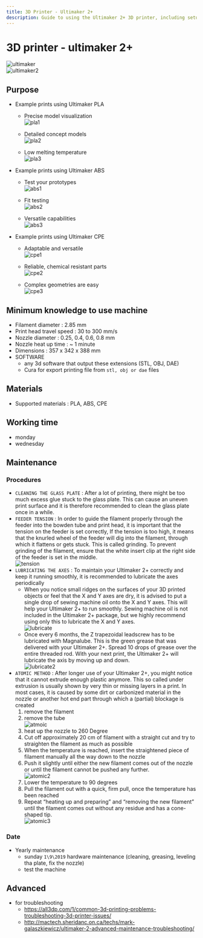 ```yaml
---
title: 3D Printer - Ultimaker 2+
description: Guide to using the Ultimaker 2+ 3D printer, including setup, maintenance, and printing tips
---
```


# 3D printer - ultimaker 2+

![ultimaker](/src/assets/documontations/machines/ultimaker.png)  
![ultimaker2](/src/assets/documontations/machines/ultimaker2.png)

## Purpose

- Example prints using Ultimaker PLA

  - Precise model visualization  
    ![pla1](/src/assets/documontations/machines/pla1.png)

  - Detailed concept models  
    ![pla2](/src/assets/documontations/machines/pla2.png)

  - Low melting temperature  
    ![pla3](/src/assets/documontations/machines/pla3.png)

- Example prints using Ultimaker ABS

  - Test your prototypes  
    ![abs1](/src/assets/documontations/machines/abs1.png)

  - Fit testing  
    ![abs2](/src/assets/documontations/machines/abs2.png)

  - Versatile capabilities  
    ![abs3](/src/assets/documontations/machines/abs3.png)

- Example prints using Ultimaker CPE

  - Adaptable and versatile  
    ![cpe1](/src/assets/documontations/machines/cpe1.png)

  - Reliable, chemical resistant parts  
    ![cpe2](/src/assets/documontations/machines/cpe2.png)

  - Complex geometries are easy  
    ![cpe3](/src/assets/documontations/machines/cpe3.png)

## Minimum knowledge to use machine

- Filament diameter : 2.85 mm
- Print head travel speed : 30 to 300 mm/s
- Nozzle diameter : 0.25, 0.4, 0.6, 0.8 mm
- Nozzle heat up time : ~ 1 minute
- Dimensions : 357 x 342 x 388 mm
- SOFTWARE
  - any 3d software that output these extensions (STL, OBJ, DAE)
  - Cura for export printing file from `stl, obj or dae` files

## Materials

- Supported materials : PLA, ABS, CPE

## Working time

- monday
- wednesday

## Maintenance

### Procedures

- `CLEANING THE GLASS PLATE` : After a lot of printing, there might be too much excess glue stuck to the glass plate. This can cause an uneven print surface and it is therefore recommended to clean the glass plate once in a while.
- `FEEDER TENSION` : In order to guide the filament properly through the feeder into the bowden tube and print head, it is important that the tension on the feeder is set correctly, If the tension is too high, it means that the knurled wheel of the feeder will dig into
  the filament, through which it flattens or gets stuck. This is called grinding. To prevent grinding of the filament, ensure that the white insert clip at the right side of the feeder is set in the middle.  
  ![tension](/src/assets/documontations/machines/tension.png)
- `LUBRICATING THE AXES` : To maintain your Ultimaker 2+ correctly and keep it running smoothly, it is recommended to lubricate the axes periodically
  - When you notice small ridges on the surfaces of your 3D printed objects or feel that the X and Y axes are dry, it is advised to put a single drop of sewing machine oil onto the X and Y axes. This will help your Ultimaker 2+ to run smoothly. Sewing machine oil is not included in the Ultimaker 2+ package, but we highly recommend using only this to lubricate the X and Y axes.  
    ![lubricate](/src/assets/documontations/machines/lubricant.png)
  - Once every 6 months, the Z trapezoidal leadscrew has to be lubricated with Magnalube. This is the green grease that was delivered with your Ultimaker 2+. Spread 10 drops of grease over the entire threaded rod. With your next print, the Ultimaker 2+ will lubricate the axis by moving up and down.  
    ![lubricate2](/src/assets/documontations/machines/lubricate2.png)
- `ATOMIC METHOD` : After longer use of your Ultimaker 2+, you might notice that it cannot extrude enough plastic anymore. This so called under extrusion is usually shown by very thin or missing layers in a print. In most cases, it is caused by some dirt or carbonized material in the nozzle or another hot end part through which a (partial) blockage is created
  1. remove the filament
  2. remove the tube  
     ![atmoic](/src/assets/documontations/machines/atomic.png)
  3. heat up the nozzle to 260 Degree
  4. Cut off approximately 20 cm of filament with a straight cut and try to straighten the filament as much as possible
  5. When the temperature is reached, insert the straightened piece of filament manually all the way down to the nozzle
  6. Push it slightly until either the new filament comes out of the nozzle or until the filament cannot be pushed any further.  
     ![atomic2](/src/assets/documontations/machines/atomic2.png)
  7. Lower the temperature to 90 degrees
  8. Pull the filament out with a quick, firm pull, once the temperature has been reached
  9. Repeat “heating up and preparing” and “removing the new filament” until the filament comes out without any residue and has a cone-shaped tip.  
     ![atomic3](/src/assets/documontations/machines/atomic3.png)

### Date

- Yearly maintenance
  - sunday `1\9\2019` hardware maintenance (cleaning, greasing, leveling tha plate, fix the nozzle)
  - test the machine

## Advanced

- for troubleshooting
  - https://all3dp.com/1/common-3d-printing-problems-troubleshooting-3d-printer-issues/
  - http://mactech.sheridanc.on.ca/techs/mark-galaszkiewicz/ultimaker-2-advanced-maintenance-troubleshooting/
